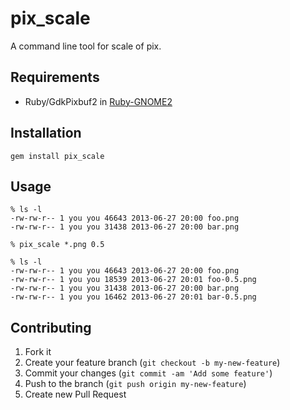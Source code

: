 # pix\_scale

A command line tool for scale of pix.

## Requirements

* Ruby/GdkPixbuf2 in
  [Ruby-GNOME2](http://ruby-gnome2.sourceforge.jp/)

## Installation

    gem install pix_scale

## Usage

    % ls -l
    -rw-rw-r-- 1 you you 46643 2013-06-27 20:00 foo.png
    -rw-rw-r-- 1 you you 31438 2013-06-27 20:00 bar.png

    % pix_scale *.png 0.5

    % ls -l
    -rw-rw-r-- 1 you you 46643 2013-06-27 20:00 foo.png
    -rw-rw-r-- 1 you you 18539 2013-06-27 20:01 foo-0.5.png
    -rw-rw-r-- 1 you you 31438 2013-06-27 20:00 bar.png
    -rw-rw-r-- 1 you you 16462 2013-06-27 20:01 bar-0.5.png

## Contributing

1. Fork it
2. Create your feature branch (`git checkout -b my-new-feature`)
3. Commit your changes (`git commit -am 'Add some feature'`)
4. Push to the branch (`git push origin my-new-feature`)
5. Create new Pull Request
